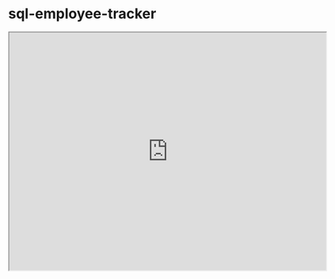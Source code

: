 # sql-employee-tracker

<iframe src="https://drive.google.com/file/d/1LjUBMhjq2tq8av48zkIf-t9S2yKg6E9x/preview" width="640" height="480"></iframe>
